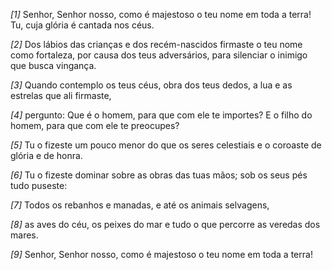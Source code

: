*[1]* Senhor, Senhor nosso, como é majestoso o teu nome em toda a terra! Tu, cuja glória é cantada nos céus.

*[2]* Dos lábios das crianças e dos recém-nascidos firmaste o teu nome como fortaleza, por causa dos teus adversários, para silenciar o inimigo que busca vingança.

*[3]* Quando contemplo os teus céus, obra dos teus dedos, a lua e as estrelas que ali firmaste,

*[4]* pergunto: Que é o homem, para que com ele te importes? E o filho do homem, para que com ele te preocupes?

*[5]* Tu o fizeste um pouco menor do que os seres celestiais e o coroaste de glória e de honra.

*[6]* Tu o fizeste dominar sobre as obras das tuas mãos; sob os seus pés tudo puseste:

*[7]* Todos os rebanhos e manadas, e até os animais selvagens,

*[8]* as aves do céu, os peixes do mar e tudo o que percorre as veredas dos mares.

*[9]* Senhor, Senhor nosso, como é majestoso o teu nome em toda a terra!

